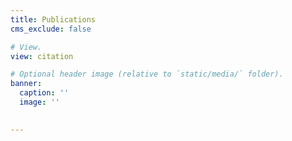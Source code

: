 ```yaml
---
title: Publications
cms_exclude: false

# View.
view: citation

# Optional header image (relative to `static/media/` folder).
banner:
  caption: ''
  image: ''
  

---
```

